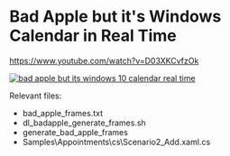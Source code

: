 # Bad Apple but it's Windows Calendar in Real Time

https://www.youtube.com/watch?v=D03XKCvfzOk

[![bad apple but its windows 10 calendar real time](https://img.youtube.com/vi/D03XKCvfzOk/0.jpg)](https://www.youtube.com/watch?v=D03XKCvfzOk)

Relevant files:

- bad_apple_frames.txt
- dl_badapple_generate_frames.sh
- generate_bad_apple_frames
- Samples\Appointments\cs\Scenario2_Add.xaml.cs
